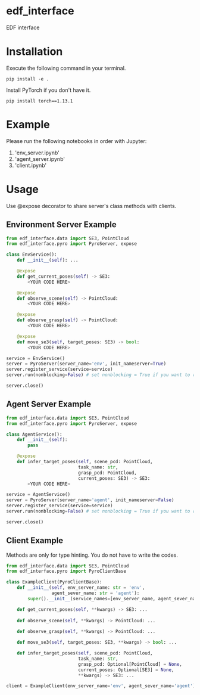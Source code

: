 # edf_interface
EDF interface

# Installation
Execute the following command in your terminal.
```shell
pip install -e .
```
Install PyTorch if you don't have it.
```shell
pip install torch==1.13.1
```

# Example
Please run the following notebooks in order with Jupyter:
1. 'env_server.ipynb'
2. 'agent_server.ipynb'
3. 'client.ipynb'

# Usage
Use @expose decorator to share server's class methods with clients.

## Environment Server Example
```python
from edf_interface.data import SE3, PointCloud
from edf_interface.pyro import PyroServer, expose

class EnvService():
    def __init__(self): ...

    @expose
    def get_current_poses(self) -> SE3: 
        <YOUR CODE HERE>

    @expose
    def observe_scene(self) -> PointCloud: 
        <YOUR CODE HERE>

    @expose
    def observe_grasp(self) -> PointCloud: 
        <YOUR CODE HERE>

    @expose
    def move_se3(self, target_poses: SE3) -> bool: 
        <YOUR CODE HERE>

service = EnvService()
server = PyroServer(server_name='env', init_nameserver=True)
server.register_service(service=service)
server.run(nonblocking=False) # set nonblocking = True if you want to run server in another thread.

server.close()
```

## Agent Server Example
```python
from edf_interface.data import SE3, PointCloud
from edf_interface.pyro import PyroServer, expose

class AgentService():
    def __init__(self):
        pass

    @expose
    def infer_target_poses(self, scene_pcd: PointCloud, 
                           task_name: str,
                           grasp_pcd: PointCloud,
                           current_poses: SE3) -> SE3: 
        <YOUR CODE HERE>

service = AgentService()
server = PyroServer(server_name='agent', init_nameserver=False)
server.register_service(service=service)
server.run(nonblocking=False) # set nonblocking = True if you want to run server in another thread.

server.close()
```

## Client Example
Methods are only for type hinting. You do not have to write the codes.
```python
from edf_interface.data import SE3, PointCloud
from edf_interface.pyro import PyroClientBase

class ExampleClient(PyroClientBase):
    def __init__(self, env_server_name: str = 'env',
                 agent_sever_name: str = 'agent'):
        super().__init__(service_names=[env_server_name, agent_sever_name])

    def get_current_poses(self, **kwargs) -> SE3: ... 
    
    def observe_scene(self, **kwargs) -> PointCloud: ...
    
    def observe_grasp(self, **kwargs) -> PointCloud: ...

    def move_se3(self, target_poses: SE3, **kwargs) -> bool: ...

    def infer_target_poses(self, scene_pcd: PointCloud, 
                           task_name: str,
                           grasp_pcd: Optional[PointCloud] = None,
                           current_poses: Optional[SE3] = None, 
                           **kwargs) -> SE3: ...

client = ExampleClient(env_server_name='env', agent_sever_name='agent')
```